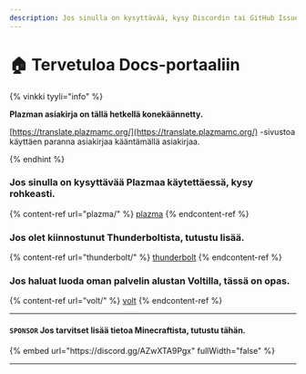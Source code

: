 ```yaml
---
description: Jos sinulla on kysyttävää, kysy Discordin tai GitHub Issuesin kautta.
---
```


# 🏠 Tervetuloa Docs-portaaliin

{% vinkki tyyli="info" %}

**Plazman asiakirja on tällä hetkellä konekäännetty.**

[https://translate.plazmamc.org/](https://translate.plazmamc.org/) -sivustoa käyttäen paranna asiakirjaa kääntämällä asiakirjaa.

{% endhint %}

### Jos sinulla on kysyttävää Plazmaa käytettäessä, kysy rohkeasti.

{% content-ref url="plazma/" %}
[plazma](plazma/)
{% endcontent-ref %}

### Jos olet kiinnostunut Thunderboltista, tutustu lisää.

{% content-ref url="thunderbolt/" %}
[thunderbolt](thunderbolt/)
{% endcontent-ref %}

### Jos haluat luoda oman palvelin alustan Voltilla, tässä on opas.

{% content-ref url="volt/" %}
[volt](volt/)
{% endcontent-ref %}

***

#### `SPONSOR` Jos tarvitset lisää tietoa Minecraftista, tutustu tähän. <a href="#etc-1" id="etc-1"></a>

{% embed url="https\://discord.gg/AZwXTA9Pgx" fullWidth="false" %}

***
